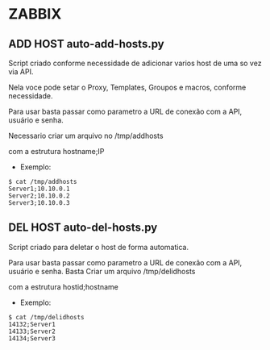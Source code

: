 # ZABBIX


## ADD HOST auto-add-hosts.py

Script criado conforme necessidade de adicionar varios host de uma so vez via API. 

Nela voce pode setar o Proxy, Templates, Groupos e macros, conforme necessidade. 

Para usar basta passar como parametro a URL de conexão com a API, usuário e senha. 

Necessario criar um arquivo no /tmp/addhosts

com a estrutura hostname;IP

* Exemplo:
```
$ cat /tmp/addhosts
Server1;10.10.0.1
Server2;10.10.0.2
Server3;10.10.0.3
```


## DEL HOST auto-del-hosts.py

Script criado para deletar o host de forma automatica. 

Para usar basta passar como parametro a URL de conexão com a API, usuário e senha.
Basta Criar um arquivo /tmp/delidhosts

com a estrutura hostid;hostname

* Exemplo:
```
$ cat /tmp/delidhosts
14132;Server1
14133;Server2
14134;Server3
```
